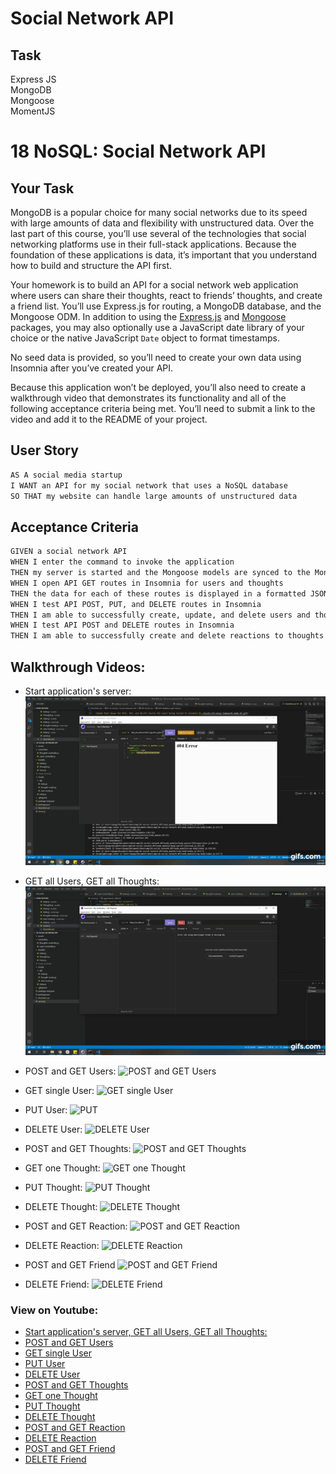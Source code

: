 # Social Network API

## Task

Express JS    
MongoDB     
Mongoose     
MomentJS     

# 18 NoSQL: Social Network API

## Your Task

MongoDB is a popular choice for many social networks due to its speed with large amounts of data and flexibility with unstructured data. Over the last part of this course, you’ll use several of the technologies that social networking platforms use in their full-stack applications. Because the foundation of these applications is data, it’s important that you understand how to build and structure the API first.

Your homework is to build an API for a social network web application where users can share their thoughts, react to friends’ thoughts, and create a friend list. You’ll use Express.js for routing, a MongoDB database, and the Mongoose ODM. In addition to using the [Express.js](https://www.npmjs.com/package/express) and [Mongoose](https://www.npmjs.com/package/mongoose) packages, you may also optionally use a JavaScript date library of your choice or the native JavaScript `Date` object to format timestamps.

No seed data is provided, so you’ll need to create your own data using Insomnia after you’ve created your API.

Because this application won’t be deployed, you’ll also need to create a walkthrough video that demonstrates its functionality and all of the following acceptance criteria being met. You’ll need to submit a link to the video and add it to the README of your project.

## User Story

```md
AS A social media startup
I WANT an API for my social network that uses a NoSQL database
SO THAT my website can handle large amounts of unstructured data
```

## Acceptance Criteria

```md
GIVEN a social network API
WHEN I enter the command to invoke the application
THEN my server is started and the Mongoose models are synced to the MongoDB database
WHEN I open API GET routes in Insomnia for users and thoughts
THEN the data for each of these routes is displayed in a formatted JSON
WHEN I test API POST, PUT, and DELETE routes in Insomnia
THEN I am able to successfully create, update, and delete users and thoughts in my database
WHEN I test API POST and DELETE routes in Insomnia
THEN I am able to successfully create and delete reactions to thoughts and add and remove friends to a user’s friend list
```



## Walkthrough Videos:

* Start application's server:
![Start Server](./assets/gifs/getandpostthoughtroutes.gif)

* GET all Users, GET all Thoughts:
![GET all Users, GET all Thoughts](./assets/gifs/getallusersgetallthoughts.gif)

* POST and GET Users:
![POST and GET Users](./assets/gifs/.gif)

* GET single User:
![GET single User](./assets/gifs/.gif)

* PUT User:
![PUT](./assets/gifs/.gif)

* DELETE User:
![DELETE User](./assets/gifs/.gif)

* POST and GET Thoughts:
![POST and GET Thoughts](./assets/gifs/.gif)

* GET one Thought:
![GET one Thought](./assets/gifs/.gif)

* PUT Thought:
![PUT Thought](./assets/gifs/.gif)

* DELETE Thought:
![DELETE Thought](./assets/gifs/.gif)

* POST and GET Reaction: 
![POST and GET Reaction](./assets/gifs/.gif)

* DELETE Reaction:
![DELETE Reaction](./assets/gifs/.gif)

* POST and GET Friend
![POST and GET Friend](./assets/gifs/.gif)

* DELETE Friend:
![DELETE Friend](./assets/gifs/.gif)

### View on Youtube:

- [Start application's server, GET all Users, GET all Thoughts:](https://www.youtube.com/watch?v=z-K96aksFaY)
- [POST and GET Users](https://www.youtube.com/watch?v=kbTvYcTBHJo)
- [GET single User](https://www.youtube.com/watch?v=3Pl5cfh8KMQ)
- [PUT User]()
- [DELETE User](https://www.youtube.com/watch?v=xxDpO_Ha_AA)
- [POST and GET Thoughts](https://www.youtube.com/watch?v=gpGNm9j9_-Q)
- [GET one Thought](https://www.youtube.com/watch?v=VBdeRBmIq6U)
- [PUT Thought]()
- [DELETE Thought](https://www.youtube.com/watch?v=F4J-_f8ITjg)
- [POST and GET Reaction](https://www.youtube.com/watch?v=Rr-5oTKqFOA)
- [DELETE Reaction](https://www.youtube.com/watch?v=e0CKif-AowY)
- [POST and GET Friend](https://www.youtube.com/watch?v=IxvBWPqpfKA)
- [DELETE Friend](https://www.youtube.com/watch?v=k3_IiLFUNvs)








